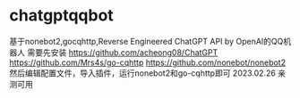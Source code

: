 # chatgptqqbot
基于nonebot2,gocqhttp,Reverse Engineered ChatGPT API by OpenAI的QQ机器人
需要先安装
https://github.com/acheong08/ChatGPT
https://github.com/Mrs4s/go-cqhttp
https://github.com/nonebot/nonebot2
然后编辑配置文件，导入插件，运行nonebot2和go-cqhttp即可
2023.02.26 亲测可用
